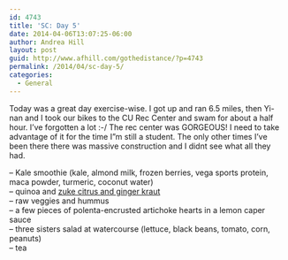 ```yaml
---
id: 4743
title: 'SC: Day 5'
date: 2014-04-06T13:07:25-06:00
author: Andrea Hill
layout: post
guid: http://www.afhill.com/gothedistance/?p=4743
permalink: /2014/04/sc-day-5/
categories:
  - General
---
```

Today was a great day exercise-wise. I got up and ran 6.5 miles, then Yi-nan and I took our bikes to the CU Rec Center and swam for about a half hour. I&#8217;ve forgotten a lot :-/ The rec center was GORGEOUS! I need to take advantage of it for the time I&#8221;m still a student. The only other times I&#8217;ve been there there was massive construction and I didnt see what all they had. 

&#8211; Kale smoothie (kale, almond milk, frozen berries, vega sports protein, maca powder, turmeric, coconut water)  
&#8211; quinoa and [zuke citrus and ginger kraut](http://ozuke.com/product/)  
&#8211; raw veggies and hummus  
&#8211; a few pieces of polenta-encrusted artichoke hearts in a lemon caper sauce  
&#8211; three sisters salad at watercourse (lettuce, black beans, tomato, corn, peanuts)  
&#8211; tea
